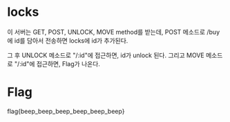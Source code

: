 # locks
이 서버는 GET, POST, UNLOCK, MOVE method를 받는데, POST 메소드로 /buy에 id를 담아서 전송하면 locks에 id가 추가된다.

그 후 UNLOCK 메소드로 "/:id"에 접근하면, id가 unlock 된다. 그리고 MOVE 메소드로 "/:id"에 접근하면, Flag가 나온다.

# Flag
flag{beep_beep_beep_beep_beep_beep}